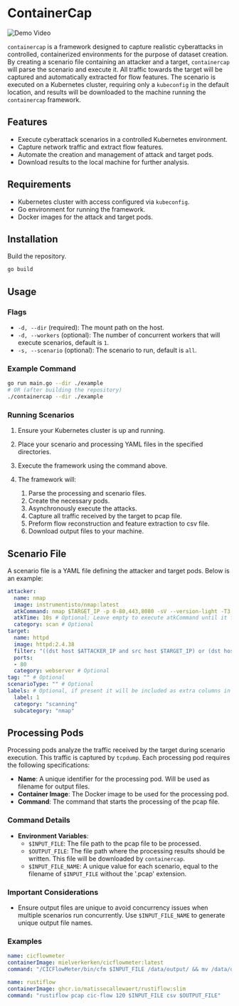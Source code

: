 
# ContainerCap

![Demo Video](containercap-demo.gif)

`containercap` is a framework designed to capture realistic cyberattacks in controlled, containerized environments for the purpose of dataset creation. By creating a scenario file containing an attacker and a target, `containercap` will parse the scenario and execute it. All traffic towards the target will be captured and automatically extracted for flow features. The scenario is executed on a Kubernetes cluster, requiring only a `kubeconfig` in the default location, and results will be downloaded to the machine running the `containercap` framework.

## Features

- Execute cyberattack scenarios in a controlled Kubernetes environment.
- Capture network traffic and extract flow features.
- Automate the creation and management of attack and target pods.
- Download results to the local machine for further analysis.

## Requirements

- Kubernetes cluster with access configured via `kubeconfig`.
- Go environment for running the framework.
- Docker images for the attack and target pods.

## Installation

Build the repository.

```sh
go build
```

## Usage

### Flags

- `-d, --dir` (required): The mount path on the host.
- `-d, --workers` (optional): The number of concurrent workers that will execute scenarios, default is `1`.
- `-s, --scenario` (optional): The scenario to run, default is `all`.

### Example Command

```sh
go run main.go --dir ./example
# OR (after building the repository)
./containercap --dir ./example
```

### Running Scenarios

1. Ensure your Kubernetes cluster is up and running.
2. Place your scenario and processing YAML files in the specified directories.
3. Execute the framework using the command above.
4. The framework will:

    1. Parse the processing and scenario files.
    2. Create the necessary pods.
    3. Asynchronously execute the attacks.
    4. Capture all traffic received by the target to pcap file.
    5. Preform flow reconstruction and feature extraction to csv file.
    6. Download output files to your machine.

## Scenario File

A scenario file is a YAML file defining the attacker and target pods. Below is an example:

```yaml
attacker:
  name: nmap
  image: instrumentisto/nmap:latest
  atkCommand: nmap $TARGET_IP -p 0-80,443,8080 -sV --version-light -T3
  atkTime: 10s # Optional: Leave empty to execute atkCommand until it finishes.
  category: scan # Optional
target:
  name: httpd
  image: httpd:2.4.38
  filter: "((dst host $ATTACKER_IP and src host $TARGET_IP) or (dst host $TARGET_IP and src host $ATTACKER_IP)) and not arp" # Optional, default
  ports:
  - 80
  category: webserver # Optional
tag: "" # Optional
scenarioType: "" # Optional
labels: # Optional, if present it will be included as extra columns in the flows CSV. Any key, value combination is allowed here.
  label: 1
  category: "scanning"
  subcategory: "nmap"
```

## Processing Pods

Processing pods analyze the traffic received by the target during scenario execution. This traffic is captured by `tcpdump`. Each processing pod requires the following specifications:

- **Name**: A unique identifier for the processing pod. Will be used as filename for output files.
- **Container Image**: The Docker image to be used for the processing pod.
- **Command**: The command that starts the processing of the pcap file.

### Command Details

- **Environment Variables**:
  - `$INPUT_FILE`: The file path to the pcap file to be processed.
  - `$OUTPUT_FILE`: The file path where the processing results should be written. This file will be downloaded by `containercap`.
  - `$INPUT_FILE_NAME`: A unique value for each scenario, equal to the filename of `$INPUT_FILE` without the '.pcap' extension.

### Important Considerations

- Ensure output files are unique to avoid concurrency issues when multiple scenarios run concurrently. Use `$INPUT_FILE_NAME` to generate unique output file names.

### Examples

```yaml
name: cicflowmeter
containerImage: mielverkerken/cicflowmeter:latest
command: "/CICFlowMeter/bin/cfm $INPUT_FILE /data/output/ && mv /data/output/$INPUT_FILE_NAME.pcap_Flow.csv $OUTPUT_FILE"
```

```yaml
name: rustiflow
containerImage: ghcr.io/matissecallewaert/rustiflow:slim
command: "rustiflow pcap cic-flow 120 $INPUT_FILE csv $OUTPUT_FILE"
```
